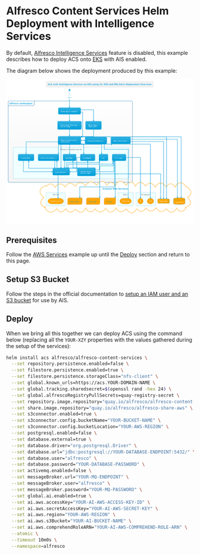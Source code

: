 # Alfresco Content Services Helm Deployment with Intelligence Services

By default, [Alfresco Intelligence Services](https://docs.alfresco.com/intelligence/concepts/ai-welcome.html) feature is disabled, this example describes how to deploy ACS onto [EKS](https://aws.amazon.com/eks) with AIS enabled.

The diagram below shows the deployment produced by this example:

![Helm with Intelligence Services](../diagrams/helm-eks-s3-rds-mq-ai.png)

## Prerequisites

Follow the [AWS Services](with-aws-services.md) example up until the [Deploy](with-aws-services.md#deploy) section and return to this page.

## Setup S3 Bucket

Follow the steps in the official documentation to [setup an IAM user and an S3 bucket](https://docs.alfresco.com/intelligence/concepts/aws-setup.html) for use by AIS.

## Deploy

When we bring all this together we can deploy ACS using the command below (replacing all the `YOUR-XZY` properties with the values gathered during the setup of the services):

```bash
helm install acs alfresco/alfresco-content-services \
  --set repository.persistence.enabled=false \
  --set filestore.persistence.enabled=true \
  --set filestore.persistence.storageClass="nfs-client" \
  --set global.known_urls=https://acs.YOUR-DOMAIN-NAME \
  --set global.tracking.sharedsecret=$(openssl rand -hex 24) \
  --set global.alfrescoRegistryPullSecrets=quay-registry-secret \
  --set repository.image.repository="quay.io/alfresco/alfresco-content-repository-aws" \
  --set share.image.repository="quay.io/alfresco/alfresco-share-aws" \
  --set s3connector.enabled=true \
  --set s3connector.config.bucketName="YOUR-BUCKET-NAME" \
  --set s3connector.config.bucketLocation="YOUR-AWS-REGION" \
  --set postgresql.enabled=false \
  --set database.external=true \
  --set database.driver="org.postgresql.Driver" \
  --set database.url="jdbc:postgresql://YOUR-DATABASE-ENDPOINT:5432/" \
  --set database.user="alfresco" \
  --set database.password="YOUR-DATABASE-PASSWORD" \
  --set activemq.enabled=false \
  --set messageBroker.url="YOUR-MQ-ENDPOINT" \
  --set messageBroker.user="alfresco" \
  --set messageBroker.password="YOUR-MQ-PASSWORD" \
  --set global.ai.enabled=true \
  --set ai.aws.accessKey="YOUR-AI-AWS-ACCESS-KEY-ID" \
  --set ai.aws.secretAccessKey="YOUR-AI-AWS-SECRET-KEY" \
  --set ai.aws.region="YOUR-AWS-REGION" \
  --set ai.aws.s3Bucket="YOUR-AI-BUCKET-NAME" \
  --set ai.aws.comprehendRoleARN="YOUR-AI-AWS-COMPREHEND-ROLE-ARN" \
  --atomic \
  --timeout 10m0s \
  --namespace=alfresco
```
